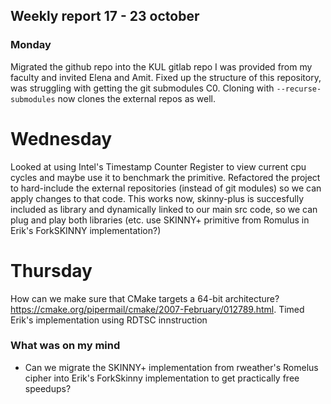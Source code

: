 ## Weekly report 17 - 23 october

### Monday

Migrated the github repo into the KUL gitlab repo I was provided from my faculty and invited Elena and Amit. Fixed up
the structure of this repository, was struggling with getting the git submodules C0. Cloning
with `--recurse-submodules` now clones the external repos as well.

# Wednesday

Looked at using Intel's Timestamp Counter Register to view current cpu cycles and maybe use it to benchmark the
primitive. Refactored the project to hard-include the external repositories (instead of git modules) so we can apply
changes to that code. This works now, skinny-plus is succesfully included as library and dynamically linked to our main
src code, so we can plug and play both libraries (etc. use SKINNY+ primitive from Romulus in Erik's ForkSKINNY
implementation?)

# Thursday

How can we make sure that CMake targets a 64-bit architecture?
https://cmake.org/pipermail/cmake/2007-February/012789.html.
Timed Erik's implementation using RDTSC innstruction

### What was on my mind

- Can we migrate the SKINNY+ implementation from rweather's Romelus cipher into Erik's ForkSkinny implementation to get
  practically free speedups?